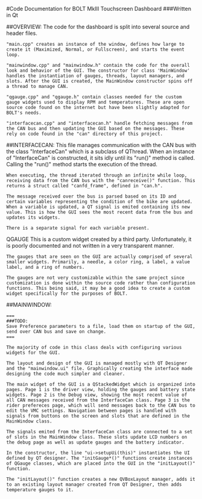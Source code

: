 #Code Documentation for BOLT MkIII Touchscreen  Dashboard
###Written in Qt 


##OVERVIEW:
    The code for the dashboard is split into several source and header files.
    
    "main.cpp" creates an instance of the window, defines how large to create it (Maximized, Normal, or Fullscreen), and starts the event loop.

    "mainwindow.cpp" and "mainwindow.h" contain the code for the overall look and behavior of the GUI. The constructor for class 'MainWindow' handles the instantiation of gauges, threads, layout managers, and slots. After the GUI is created, the MainWindow constructor spins off a thread to manage CAN. 

    "qgauge.cpp" and "qgauge.h" contain classes needed for the custom gauge widgets used to display RPM and temperatures. These are open source code found on the internet but have been slightly adapted for BOLT's needs.

    "interfacecan.cpp" and "interfacecan.h" handle fetching messages from the CAN bus and then updating the GUI based on the messages. These rely on code found in the "can" directory of this project.


##INTERFACECAN:
    This file manages communication with the CAN bus with the class "InterfaceCan" which is a subclass of QThread. When an instance of "InterfaceCan" is constructed, it sits idly until its "run()" method is called. Calling the "run()" method starts the execution of the thread. 

    When executing, the thread iterated through an infinite while loop, receiving data from the CAN bus with the "canreceive()" function. This returns a struct called "canfd_frame", defined in "can.h". 

    The message received over the bus is parsed based on its ID and certain variables representing the condition of the bike are updated. When a variable is updated, a QT signal is emited containing its new value. This is how the GUI sees the most recent data from the bus and updates its widgets. 

    There is a separate signal for each variable present. 


QGAUGE
    This is a custom widget created by a third party. Unfortunately, it is poorly documented and not written in a very transparent manner. 

    The gauges that are seen on the GUI are actually comprised of several smaller widgets. Primarily, a needle, a color ring, a label, a value label, and a ring of numbers. 

    The gauges are not very customizable within the same project since customization is done within the source code rather than configuration functions. This being said, it may be a good idea to create a custom widget specifically for the purposes of BOLT. 


##MAINWINDOW:

    === 
    ###TODO:
    Save Preference parameters to a file, load them on startup of the GUI, send over CAN bus and save on change.
    ===

    The majority of code in this class deals with configuring various widgets for the GUI. 

    The layout and design of the GUI is managed mostly with QT Designer and the "mainwindow.ui" file. Graphically creating the interface made designing the code much simpler and cleaner. 

    The main widget of the GUI is a QStackedWidget which is organized into pages. Page 1 is the driver view, holding the gauges and battery state widgets. Page 2 is the Debug view, showing the most recent value of all CAN messages received from the InterfaceCan class. Page 3 is the rider prefereces page, which will send messages back to the CAN bus to edit the VMC settings. Navigation between pages is handled with signals from buttons on the screen and slots that are defined in the MainWindow class.

    The signals emited from the InterfaceCan class are connected to a set of slots in the MainWindow class. These slots update LCD numbers on the debug page as well as update gauges and the battery indicator. 

    In the constructor, the line "ui->setupUi(this)" instantiates the UI defined by QT designer. The "initGauge*()" functions create instances of QGauge classes, which are placed into the GUI in the "initLayout()" function.

    The "initLayout()" function creates a new QVBoxLayout manager, adds it to an existing layout manager created from QT Designer, then adds temperature gauges to it.
